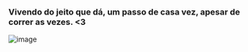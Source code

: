 ### Vivendo do jeito que dá, um passo de casa vez, apesar de correr as vezes. <3

![image](https://github.com/user-attachments/assets/8daab205-f65d-4901-9433-4eeeb8c60f6d)
